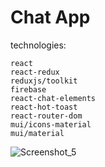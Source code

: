 # Chat App

   technologies:

    react
    react-redux
    reduxjs/toolkit
    firebase
    react-chat-elements
    react-hot-toast
    react-router-dom
    mui/icons-material
    mui/material


![Screenshot_5](https://user-images.githubusercontent.com/101234161/184899222-df8a12fb-94ef-4da1-9e94-d4cc18755fad.png)
